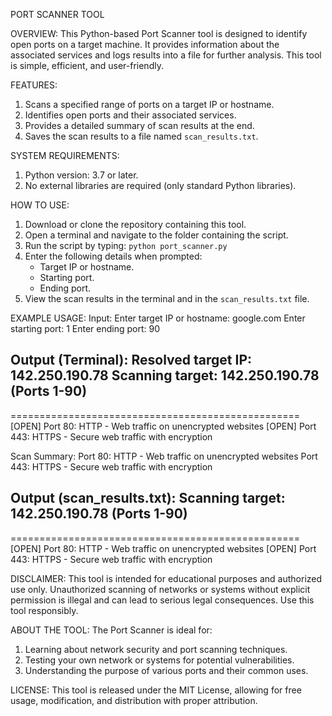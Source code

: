 PORT SCANNER TOOL

OVERVIEW:
This Python-based Port Scanner tool is designed to identify open ports on a target machine. 
It provides information about the associated services and logs results into a file for further analysis. 
This tool is simple, efficient, and user-friendly.

FEATURES:
1. Scans a specified range of ports on a target IP or hostname.
2. Identifies open ports and their associated services.
3. Provides a detailed summary of scan results at the end.
4. Saves the scan results to a file named `scan_results.txt`.

SYSTEM REQUIREMENTS:
1. Python version: 3.7 or later.
2. No external libraries are required (only standard Python libraries).

HOW TO USE:
1. Download or clone the repository containing this tool.
2. Open a terminal and navigate to the folder containing the script.
3. Run the script by typing:
   `python port_scanner.py`
4. Enter the following details when prompted:
   - Target IP or hostname.
   - Starting port.
   - Ending port.
5. View the scan results in the terminal and in the `scan_results.txt` file.

EXAMPLE USAGE:
Input:
Enter target IP or hostname: google.com
Enter starting port: 1
Enter ending port: 90

<h2>Output (Terminal):
Resolved target IP: 142.250.190.78
Scanning target: 142.250.190.78 (Ports 1-90)</h2>
==================================================
[OPEN] Port 80: HTTP - Web traffic on unencrypted websites
[OPEN] Port 443: HTTPS - Secure web traffic with encryption

Scan Summary:
Port 80: HTTP - Web traffic on unencrypted websites
Port 443: HTTPS - Secure web traffic with encryption

<h2>Output (scan_results.txt):
Scanning target: 142.250.190.78 (Ports 1-90)</h2>
==================================================
[OPEN] Port 80: HTTP - Web traffic on unencrypted websites
[OPEN] Port 443: HTTPS - Secure web traffic with encryption

DISCLAIMER:
This tool is intended for educational purposes and authorized use only. 
Unauthorized scanning of networks or systems without explicit permission is illegal 
and can lead to serious legal consequences. Use this tool responsibly.

ABOUT THE TOOL:
The Port Scanner is ideal for:
1. Learning about network security and port scanning techniques.
2. Testing your own network or systems for potential vulnerabilities.
3. Understanding the purpose of various ports and their common uses.

LICENSE:
This tool is released under the MIT License, allowing for free usage, modification, 
and distribution with proper attribution.
